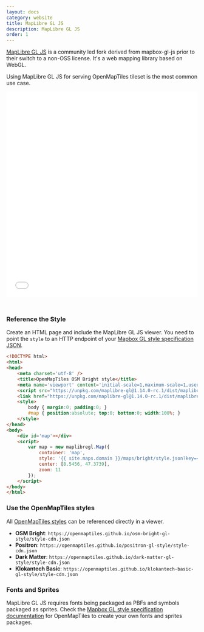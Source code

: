 ```yaml
---
layout: docs
category: website
title: MapLibre GL JS
description: MapLibre GL JS
order: 1
---
```


[MapLibre GL JS](https://www.maplibre.org/) is a community led fork derived from mapbox-gl-js prior to their switch to a non-OSS license. It's a web mapping library based on WebGL.

Using MapLibre GL JS for serving OpenMapTiles tileset is the most common use case.

<iframe src="/maps/maplibre-gl-js.html" frameborder="0" scrolling="0" width="100%" height="540px" style="margin-bottom:25px;"></iframe>

### Reference the Style

Create an HTML page and include the MapLibre GL JS viewer. You need to point the `style` to an HTTP endpoint of your [Mapbox GL style specification JSON](/docs/style/mapbox-gl-style-spec).

```html
<!DOCTYPE html>
<html>
<head>
    <meta charset='utf-8' />
    <title>OpenMapTiles OSM Bright style</title>
    <meta name='viewport' content='initial-scale=1,maximum-scale=1,user-scalable=no' />
    <script src="https://unpkg.com/maplibre-gl@1.14.0-rc.1/dist/maplibre-gl.js"></script>
    <link href="https://unpkg.com/maplibre-gl@1.14.0-rc.1/dist/maplibre-gl.css" rel="stylesheet" />
    <style>
        body { margin:0; padding:0; }
        #map { position:absolute; top:0; bottom:0; width:100%; }
    </style>
</head>
<body>
    <div id='map'></div>
    <script>
        var map = new maplibregl.Map({
            container: 'map',
            style: '{{ site.maps.domain }}/maps/bright/style.json?key=<key>',
            center: [8.5456, 47.3739],
            zoom: 11
        });
    </script>
</body>
</html>
```

### Use the OpenMapTiles styles

All [OpenMapTiles styles](/styles/) can be referenced directly in a viewer.

- **OSM Bright**:
  `https://openmaptiles.github.io/osm-bright-gl-style/style-cdn.json`
- **Positron**:
  `https://openmaptiles.github.io/positron-gl-style/style-cdn.json`
- **Dark Matter**:
  `https://openmaptiles.github.io/dark-matter-gl-style/style-cdn.json`
- **Klokantech Basic**:
  `https://openmaptiles.github.io/klokantech-basic-gl-style/style-cdn.json`

### Fonts and Sprites

MapLibre GL JS requires fonts being packaged as PBFs and symbols packaged as sprites. Check the [Mapbox GL style specification documentation](/docs/style/mapbox-gl-style-spec) for OpenMapTiles to create your own fonts and sprites packages.
